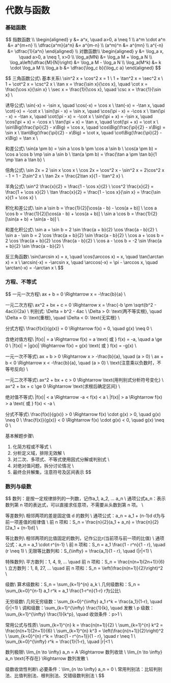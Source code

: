 # 代数与函数

### 基础函数&#x20;

$$
指数函数 \\
\begin{aligned}
y &= a^x, \quad a>0, a \neq 1 \\
a^m \cdot a^n &= a^{m+n} \\
\dfrac{a^m}{a^n} &= a^{m-n} \\
(a^m)^n &= a^{mn} \\
a^{-n} &= \dfrac{1}{a^n}
\end{aligned}
\\
对数函数\\
\begin{aligned}
y &= \log_a x, \quad a>0, a \neq 1, x>0 \\
\log_a(MN) &= \log_a M + \log_a N \\
\log_a\left(\dfrac{M}{N}\right) &= \log_a M - \log_a N \\
\log_a(M^k) &= k \cdot \log_a M \\
\log_a b &= \dfrac{\log_c b}{\log_c a}
\end{aligned}
$$

$$
三角函数公式\\
基本关系\\
\sin^2 x + \cos^2 x = 1 \\
1 + \tan^2 x = \sec^2 x \\
1 + \cot^2 x = \csc^2 x \\
\tan x = \frac{\sin x}{\cos x}, \quad \cot x = \frac{\cos x}{\sin x} \\
\sec x = \frac{1}{\cos x}, \quad \csc x = \frac{1}{\sin x} \\

诱导公式\\
\sin(-x) = -\sin x, \quad \cos(-x) = \cos x \\
\tan(-x) = -\tan x, \quad \cot(-x) = -\cot x \\
\sin(\pi - x) = \sin x, \quad \cos(\pi - x) = -\cos x \\
\tan(\pi - x) = -\tan x, \quad \cot(\pi - x) = -\cot x \\
\sin(\pi + x) = -\sin x, \quad \cos(\pi + x) = -\cos x \\
\tan(\pi + x) = \tan x, \quad \cot(\pi + x) = \cot x \\
\sin\Big(\frac{\pi}{2} - x\Big) = \cos x, \quad \cos\Big(\frac{\pi}{2} - x\Big) = \sin x \\
\tan\Big(\frac{\pi}{2} - x\Big) = \cot x, \quad \cot\Big(\frac{\pi}{2} - x\Big) = \tan x \\

和差公式\\
\sin(a \pm b) = \sin a \cos b \pm \cos a \sin b \\
\cos(a \pm b) = \cos a \cos b \mp \sin a \sin b \\
\tan(a \pm b) = \frac{\tan a \pm \tan b}{1 \mp \tan a \tan b} \\

倍角公式\\
\sin 2x = 2 \sin x \cos x \\
\cos 2x = \cos^2 x - \sin^2 x = 2\cos^2 x - 1 = 1 - 2\sin^2 x \\
\tan 2x = \frac{2\tan x}{1 - \tan^2 x} \\

半角公式\\
\sin^2 \frac{x}{2} = \frac{1 - \cos x}{2} \\
\cos^2 \frac{x}{2} = \frac{1 + \cos x}{2} \\
\tan \frac{x}{2} = \frac{1 - \cos x}{\sin x} = \frac{\sin x}{1 + \cos x} \\

积化和差公式\\
\sin a \sin b = \frac{1}{2}[\cos(a - b) - \cos(a + b)] \\
\cos a \cos b = \frac{1}{2}[\cos(a - b) + \cos(a + b)] \\
\sin a \cos b = \frac{1}{2}[\sin(a + b) + \sin(a - b)] \\

和差化积公式\\
\sin a + \sin b = 2 \sin \frac{a + b}{2} \cos \frac{a - b}{2} \\
\sin a - \sin b = 2 \cos \frac{a + b}{2} \sin \frac{a - b}{2} \\
\cos a + \cos b = 2 \cos \frac{a + b}{2} \cos \frac{a - b}{2} \\
\cos a - \cos b = -2 \sin \frac{a + b}{2} \sin \frac{a - b}{2} \\

反三角函数\\
\sin(\arcsin x) = x, \quad \cos(\arccos x) = x, \quad \tan(\arctan x) = x \\
\arcsin(-x) = -\arcsin x, \quad \arccos(-x) = \pi - \arccos x, \quad \arctan(-x) = -\arctan x \\
$$

### 方程、不等式

$$
一元一次方程\\
ax + b = 0 \Rightarrow x = -\frac{b}{a} \\

一元二次方程\\
ax^2 + bx + c = 0 \Rightarrow x = \frac{-b \pm \sqrt{b^2 - 4ac}}{2a} \\
判别式: \Delta = b^2 - 4ac \\
\Delta > 0: \text{两不等实根}, \quad \Delta = 0: \text{重根}, \quad \Delta < 0: \text{无实根} \\

分式方程\\
\frac{f(x)}{g(x)} = 0 \Rightarrow f(x) = 0, \quad g(x) \neq 0 \\

含绝对值方程\\
|f(x)| = a \Rightarrow f(x) = a \text{ 或 } f(x) = -a, \quad a \ge 0 \\
|f(x)| = |g(x)| \Rightarrow f(x) = g(x) \text{ 或 } f(x) = -g(x) \\

一元一次不等式\\
ax + b > 0 \Rightarrow x > -\frac{b}{a}, \quad (a > 0) \\
ax + b < 0 \Rightarrow x < -\frac{b}{a}, \quad (a > 0) \\
\text{注意乘以负数时，不等号反向} \\

一元二次不等式\\
ax^2 + bx + c > 0 \Rightarrow \text{用判别式分析符号变化} \\
ax^2 + bx + c \ge 0 \Rightarrow \text{求根后确定区间} \\

绝对值不等式\\
|f(x)| < a \Rightarrow -a < f(x) < a \\
|f(x)| > a \Rightarrow f(x) > a \text{ 或 } f(x) < -a \\

分式不等式\\
\frac{f(x)}{g(x)} > 0 \Rightarrow f(x) \cdot g(x) > 0, \quad g(x) \neq 0 \\
\frac{f(x)}{g(x)} < 0 \Rightarrow f(x) \cdot g(x) < 0, \quad g(x) \neq 0 \\

基本解题步骤\\
1. 化简方程或不等式 \\
2. 分析定义域，排除无效解 \\
3. 对二次、多项式、不等式使用因式分解或判别式 \\
4. 对绝对值问题，拆分讨论情况 \\
5. 最终合并解集，注意符号及区间表示
$$

### 数列与级数

$$
数列：是按一定规律排列的一列数，记作a_1, a_2, ... a_n \\
通项公式a_n：表示数列第 n 项的表达式，可以直接求任意项，不需要从头数到第 n 项。 \\

等差数列\\
相邻两项的差是固定值 d 的数列 \\
通项公式：a_n = a_1 + (n-1)d d为与前一项差值的规律值 \\
前 n 项和：S_n = \frac{n}{2}(a_1 + a_n) = \frac{n}{2}[2a_1 + (n-1)d] \\

等比数列\\
相邻两项的比值固定的数列，记作公比r(当前项与前一项的比值) \\ 
通项公式：a_n = a_1 \cdot r^{n-1} \\
前 n 项和：S_n = a_1 \frac{1 - r^n}{1 - r}, \quad (r \neq 1) \\
无限等比数列和：S_{\infty} = \frac{a_1}{1 - r}, \quad (|r|<1) \\

特殊数列\\
平方数列：1, 4, 9, ... \quad 前 n 项和：S_n = \frac{n(n+1)(2n+1)}{6} \\
立方数列：1, 8, 27, ... \quad 前 n 项和：S_n = \left(\frac{n(n+1)}{2}\right)^2 \\

级数\\
算术级数和：S_n = \sum_{k=1}^{n} a_k \\
几何级数和：S_n = \sum_{k=0}^{n-1} a_1 r^k = a_1 \frac{1-r^n}{1-r} r为公比\\

无穷级数\\
几何无穷级数：\sum_{k=0}^{\infty} a_1 r^k = \frac{a_1}{1-r}, \quad (|r|<1) \\
调和级数：\sum_{k=1}^{\infty} \frac{1}{k}, \quad 发散 \\
p 级数：\sum_{k=1}^{\infty} \frac{1}{k^p}, \quad 收敛条件：p>1 \\

常用公式与性质\\
\sum_{k=1}^{n} k = \frac{n(n+1)}{2} \\
\sum_{k=1}^{n} k^2 = \frac{n(n+1)(2n+1)}{6} \\
\sum_{k=1}^{n} k^3 = \left(\frac{n(n+1)}{2}\right)^2 \\
\sum_{k=0}^{n} r^k = \frac{1 - r^{n+1}}{1 - r}, \quad r \neq 1 \\
\sum_{k=0}^{\infty} r^k = \frac{1}{1-r}, \quad |r|<1 \\

数列极限\\
\lim_{n \to \infty} a_n = A \Rightarrow 数列收敛 \\
\lim_{n \to \infty} a_n \text{不存在} \Rightarrow 数列发散 \\

级数收敛性判断\\
必要条件：\lim_{n \to \infty} a_n = 0 \\
常用判别法：比较判别法、比值判别法、根判别法、交错级数判别法 \\
$$

